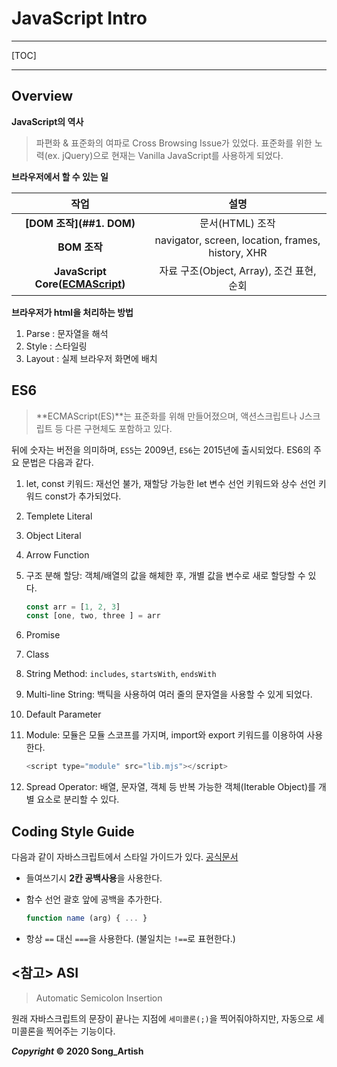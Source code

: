 # JavaScript Intro

---

[TOC]

---



## Overview

**JavaScript의 역사**

> 파편화 & 표준화의 여파로 Cross Browsing Issue가 있었다. 표준화를 위한 노력(ex. jQuery)으로 현재는 Vanilla JavaScript를 사용하게 되었다.

**브라우저에서 할 수 있는 일**

|                        작업                         |                       설명                        |
| :-------------------------------------------------: | :-----------------------------------------------: |
|              **[DOM 조작](##1. DOM)**               |                  문서(HTML) 조작                  |
|                    **BOM 조작**                     | navigator, screen, location, frames, history, XHR |
| **JavaScript Core([ECMAScript](02_ECMAScript.md))** |     자료 구조(Object, Array), 조건 표현, 순회     |

**브라우저가 html을 처리하는 방법**

1. Parse : 문자열을 해석
2. Style : 스타일링
3. Layout : 실제 브라우저 화면에 배치



## ES6

> **ECMAScript(ES)**는 표준화를 위해 만들어졌으며, 액션스크립트나 J스크립트 등 다른 구현체도 포함하고 있다.

뒤에 숫자는 버전을 의미하며, `ES5`는 2009년, `ES6`는 2015년에 출시되었다. ES6의 주요 문법은 다음과 같다.

1. let, const 키워드: 재선언 불가, 재할당 가능한 let 변수 선언 키워드와 상수 선언 키워드 const가 추가되었다.

2. Templete Literal

3. Object Literal

4. Arrow Function

5. 구조 분해 할당: 객체/배열의 값을 해체한 후, 개별 값을 변수로 새로 할당할 수 있다.

   ```javascript
   const arr = [1, 2, 3]
   const [one, two, three ] = arr
   ```

6. Promise

7. Class

8. String Method: `includes`, `startsWith`, `endsWith`

9. Multi-line String: 백틱을 사용하여 여러 줄의 문자열을 사용할 수 있게 되었다.

10. Default Parameter

11. Module: 모듈은 모듈 스코프를 가지며, import와 export 키워드를 이용하여 사용한다.

    ```javascript
    <script type="module" src="lib.mjs"></script>
    ```

12. Spread Operator: 배열, 문자열, 객체 등 반복 가능한 객체(Iterable Object)를 개별 요소로 분리할 수 있다.



## Coding Style Guide

다음과 같이 자바스크립트에서 스타일 가이드가 있다.  [공식문서](https://standardjs.com/rules-kokr.html)

- 들여쓰기시 **2칸 공백사용**을 사용한다.

- 함수 선언 괄호 앞에 공백을 추가한다.

  ```javascript
  function name (arg) { ... }
  ```

- 항상 `==` 대신 `===`을 사용한다. (불일치는 `!==`로 표현한다.)



## <참고> ASI

> Automatic Semicolon Insertion

원래 자바스크립트의 문장이 끝나는 지점에 `세미콜론(;)`을 찍어줘야하지만, 자동으로 세미콜론을 찍어주는 기능이다.



***Copyright* © 2020 Song_Artish**